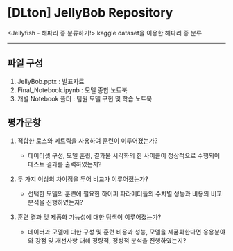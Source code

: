 # [DLton] JellyBob Repository

<Jellyfish - 해파리 종 분류하기!> kaggle dataset을 이용한 해파리 종 분류

---

## 파일 구성
1. JellyBob.pptx : 발표자료
2. Final_Notebook.ipynb : 모델 종합 노트북
3. 개별 Notebook 폴더 : 팀원 모델 구현 및 학습 노트북 

## 평가문항
1. 적합한 로스와 메트릭을 사용하여 훈련이 이루어졌는가?
    - 데이터셋 구성, 모델 훈련, 결과물 시각화의 한 사이클이 정상적으로 수행되어 테스트 결과를 출력하였는지?

2. 두 가지 이상의 차이점을 두어 비교가 이루어졌는가?
    - 선택한 모델의 훈련에 필요한 하이퍼 파라메터들의 수치별 성능과 비용의 비교분석을 진행하였는지?

3. 훈련 결과 및 제품화 가능성에 대한 탐색이 이루어졌는가?
    - 데이터과 모델에 대한 구성 및 훈련 비용과 성능, 모델을 제품화한다면 응용분야와 강점 및 개선사항 대해 정량적, 정성적 분석을 진행하였는지?
